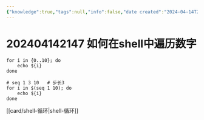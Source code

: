 ```yaml
---
{"knowledge":true,"tags":null,"info":false,"date created":"2024-04-14T21:47:21+08:00","date modified":"2024-04-22T10:49:06+08:00","dg-publish":true,"permalink":"/card/202404142147 如何在shell中遍历数字/","dgPassFrontmatter":true,"noteIcon":"2","created":"2024-04-14T21:47:21+08:00","updated":"2024-04-22T10:49:06+08:00"}
---
```



# 202404142147 如何在shell中遍历数字

```Shell
for i in {0..10}; do
    echo ${i}
done
```

```Shell
# seq 1 3 10   # 步长3
for i in $(seq 1 10); do
	echo ${i}
done
```

[[card/shell-循环\|shell-循环]]

